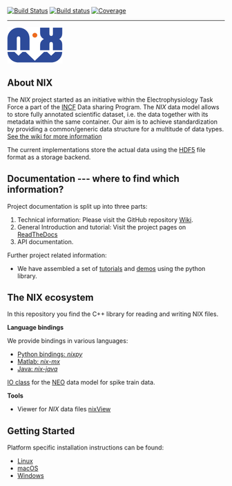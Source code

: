 [![Build Status](https://travis-ci.org/G-Node/nix.svg?branch=master)](https://travis-ci.org/G-Node/nix)
[![Build status](https://ci.appveyor.com/api/projects/status/1qlcasjg2fpqotig/branch/master?svg=true)](https://ci.appveyor.com/project/G-Node/nix/branch/master)
[![Coverage](https://codecov.io/gh/G-Node/nix/branch/master/graph/badge.svg)](https://codecov.io/gh/G-Node/nix)

---

![nix_logo](docs/nix_logo.png "NIX")

About NIX
---------

The *NIX* project started as an initiative within the
Electrophysiology Task Force a part of the
[INCF](http://www.incf.org/) Data sharing Program.  The *NIX* data
model allows to store fully annotated scientific dataset, i.e. the
data together with its metadata within the same container. Our aim is
to achieve standardization by providing a common/generic data
structure for a multitude of data types.  [See the wiki for more
information](https://github.com/G-Node/nix/wiki)


The current implementations store the actual data using the [HDF5](http://www.hdfgroup.org/) file format as a storage backend.

Documentation --- where to find which information?
--------------------------------------------------

Project documentation is split up into three parts:
1. Technical information: Please visit the GitHub repository [Wiki](https://github.com/G-Node/nix/wiki).
2. General Introduction and tutorial: Visit the project pages on [ReadTheDocs](https://nixio.readthedocs.io/en/latest/)
3. API documentation.

Further project related information:

- We have assembled a set of
 [tutorials](http://g-node.github.io/nixpy/tutorial.html "Python Tutorial") and
 [demos](https://github.com/g-node/nix-demo "Jupiter notebooks demonstrating nix for various use-cases") using the python library.


The NIX ecosystem
-----------------

In this repository you find the C++ library for reading and writing NIX files.

**Language bindings**

We provide bindings in various languages:

- [Python bindings: *nixpy*](https://github.com/g-node/nixpy "Python library either as bindings or using h5py")
- [Matlab: *nix-mx*](https://github.com/g-node/nix-mx "Matlab language bindings, requires the C++ library")
- [Java: *nix-java*](https://github.com/g-node/nix-java "Java language bindings, requires the C++ library")

[IO class](https://github.com/python-neo-nixio) for the [NEO](http://neuralensemble.org/neo/) data model for spike train data.

**Tools**

- Viewer for *NIX* data files [nixView](https://github.com/bendalab/nixview "NixView - viewer for nix files")


Getting Started
---------------

Platform specific installation instructions can be found:

- [Linux](docs/install_linux.md)
- [macOS](docs/install_mac.md)
- [Windows](docs/install_win.md)
